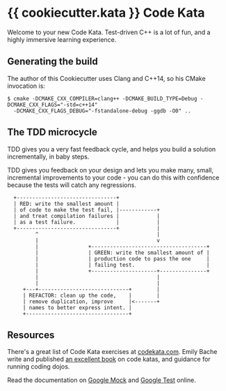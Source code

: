 # {{ cookiecutter.kata }} Code Kata

Welcome to your new Code Kata.  Test-driven C++ is a lot of fun, and a
highly immersive learning experience.

## Generating the build

The author of this Cookiecutter uses Clang and C++14, so his CMake
invocation is:

```
$ cmake -DCMAKE_CXX_COMPILER=clang++ -DCMAKE_BUILD_TYPE=Debug -DCMAKE_CXX_FLAGS="-std=c++14"
  -DCMAKE_CXX_FLAGS_DEBUG="-fstandalone-debug -ggdb -O0" ..
```

## The TDD microcycle

TDD gives you a very fast feedback cycle, and helps you build a
solution incrementally, in baby steps.

TDD gives you feedback on your design and lets you make many, small,
incremental improvements to your code - you can do this with
confidence because the tests will catch any regressions.

```                                 
  +--------------------------------+
  | RED: write the smallest amount |
  | of code to make the test fail, |------------+
  | and treat compilation failures |            |
  | as a test failure.             |            |
  +--------------------------------+            |
         ^                                      |
         |                                      v
         |                +-------------------------------------+
         |                | GREEN: write the smallest amount of |
         |                | production code to pass the one     |
         |                | failing test.                       |
         |                +---------------------+---------------+
         |                                      |
         |                                      |
     +---+-----------------------------+        |
     | REFACTOR: clean up the code,    |        |
     | remove duplication, improve     |<-------+
     | names to better express intent. |
     +---------------------------------+
```

## Resources

There's a great list of Code Kata exercises at
[codekata.com](http://codekata.com/). Emily Bache write and published
[an excellent book](https://leanpub.com/codingdojohandbook) on code
katas, and guidance for running coding dojos.

Read the documentation on [Google
Mock](https://github.com/google/googletest/tree/master/googlemock/docs/v1_7)
and [Google
Test](https://github.com/google/googletest/tree/master/googletest/docs)
online.
